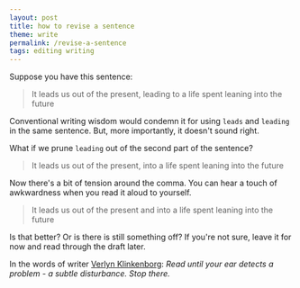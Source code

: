 ```yaml
---
layout: post
title: how to revise a sentence
theme: write
permalink: /revise-a-sentence
tags: editing writing
---
```


Suppose you have this sentence:
> It leads us out of the present, leading to a life spent leaning into the future

Conventional writing wisdom would condemn it for using `leads` and `leading` in the same sentence.
But, more importantly, it doesn't sound right.

What if we prune `leading` out of the second part of the sentence?
> It leads us out of the present, into a life spent leaning into the future

Now there's a bit of tension around the comma.
You can hear a touch of awkwardness when you read it aloud to yourself.

> It leads us out of the present and into a life spent leaning into the future

Is that better?
Or is there is still something off?
If you're not sure, leave it for now and read through the draft later.

In the words of writer [Verlyn Klinkenborg](https://www.goodreads.com/en/book/show/13155290): _Read until your ear detects a problem - a subtle disturbance. Stop there._